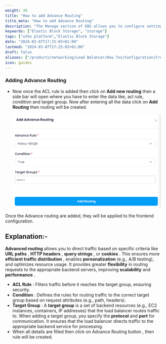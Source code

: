 ```yaml
---
weight: 30
title: "How to add Advance Routing"
title_meta: "How to add Advance Routing"
description: "The Manage section of EBS allows you to configure settings, resize volumes, attach or detach them from instances, and destroy volumes when no longer needed."
keywords: ["Elastic Block Storage", "storage"]
tags: ["utho platform","Elastic Block Storage"]
date: "2024-03-07T17:25:05+01:00"
lastmod: "2024-03-07T17:25:05+01:00"
draft: false 
aliases: ["/products/networking/Load Balancer/How Tos/Configuration/Create frontend/How to add Advance Routing"]
icon: guides
---
```

### Adding Advance Routing

- Now once the ACL rule is added then click on **Add new routing** then a side bar will open where you have to enter the data like, acl rule, condition and target group. Now after entering all the data click on **Add Routing** then routing will be created.

  ![1743683166617](image/index/1743683166617.png)

Once the Advance routing are added, they will be applied to the frontend configuration.

## **Explanation:-**

**Advanced routing** allows you to direct traffic based on specific criteria like  **URL paths** ,  **HTTP headers** ,  **query strings** , or  **cookies** . This ensures more  **efficient traffic distribution** , enables **personalization** (e.g., A/B testing), and optimizes resource usage. It provides greater **flexibility** in routing requests to the appropriate backend servers, improving **scalability** and  **performance** .

* **ACL Rule** : Filters traffic before it reaches the target group, ensuring security.
* **Condition** : Defines the rules for routing traffic to the correct target group based on request attributes (e.g., path, headers).
* **Target Group** : A **target group** is a set of backend resources (e.g., EC2 instances, containers, IP addresses) that the load balancer routes traffic to. When adding a target group, you specify the **protocol** and **port** for communication. It ensures that the load balancer directs traffic to the appropriate backend service for processing.
* When all details are filled then click on Advance Routing button , then rule will be created.
